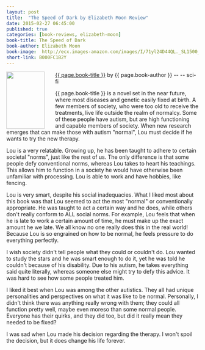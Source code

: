 ```yaml
---
layout: post
title:  "The Speed of Dark by Elizabeth Moon Review"
date: 2015-02-27 06:45:00
published: true
categories: [book-reviews, elizabeth-moon]
book-title: The Speed of Dark
book-author: Elizabeth Moon
book-image:  http://ecx.images-amazon.com/images/I/71yl24D44QL._SL1500_.jpg
short-link: B000FC1B2Y
---
```


<img src="{{ page.book-image }}" align="left" style="width:100%; height:100%; max-width:100px; max-height:150px; padding-right:25px;" />
<a href="http://amzn.com/{{ page.short-link }}" target="_blank"> {{ page.book-title }}</a> by {{ page.book-author }} -- <i class="fa fa-star"></i><i class="fa fa-star"></i><i class="fa fa-star"></i><i class="fa fa-star"></i><i class="fa fa-star-o"></i> -- <i class="fa fa-rocket"></i> sci-fi

{{ page.book-title }} is a novel set in the near future, where most diseases and genetic easily fixed at birth. A few members of society, who were too old to receive the treatments, live life outside the realm of normalcy. Some of these people have autism, but are high functioning and capable members of society. When new research emerges that can make those with autism "normal", Lou must decide if he wants to try the new therapy.
<!--more-->

Lou is a very relatable. Growing up, he has been taught to adhere to certain societal "norms", just like the rest of us. The only difference is that some people defy conventional norms, whereas Lou takes to heart his teachings. This allows him to function in a society he would have otherwise been unfamiliar with processing. Lou is able to work and have hobbies, like fencing. 

Lou is very smart, despite his social inadequacies. What I liked most about this book was that Lou seemed to act the most "normal" or conventionally appropriate. He was taught to act a certain way and he does, while others don't really conform to ALL social norms. For example, Lou feels that when he is late to work a certain amount of time, he must make up the exact amount he we late. We all know no one really does this in the real world! Because Lou is so engrained on how to be normal, he feels pressure to do everything perfectly.

I wish society didn't tell people what they could or couldn't do. Lou wanted to study the stars and he was smart enough to do it, yet he was told he couldn't because of his disability. Due to his autism, he takes everything said quite literally, whereas someone else might try to defy this advice. It was hard to see how some people treated him.

I liked it best when Lou was among the other autistics. They all had unique personalities and perspectives on what it was like to be normal. Personally, I didn't think there was anything really wrong with them; they could all function pretty well, maybe even moreso than some normal people. Everyone has their quirks, and they did too, but did it really mean they needed to be fixed?

I was sad when Lou made his decision regarding the therapy. I won't spoil the decision, but it does change his life forever. 